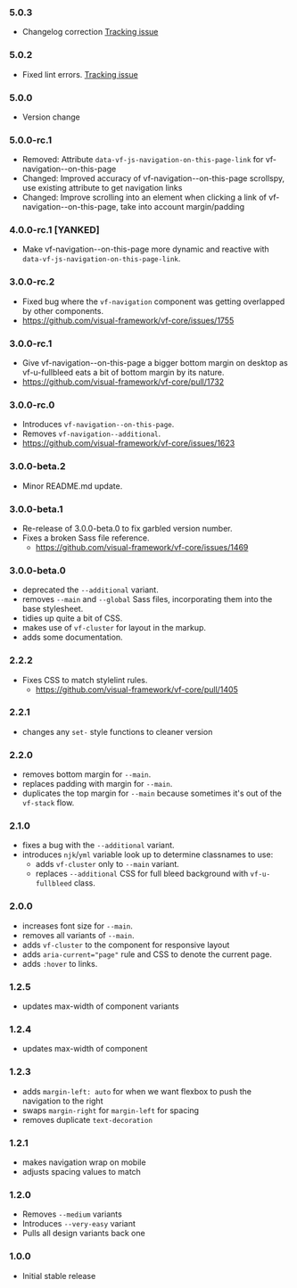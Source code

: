 ### 5.0.3

* Changelog correction [Tracking issue](https://github.com/visual-framework/vf-core/issues/2035)

### 5.0.2

* Fixed lint errors. [Tracking issue](https://github.com/visual-framework/vf-core/issues/1935)

### 5.0.0

* Version change

### 5.0.0-rc.1

* Removed: Attribute `data-vf-js-navigation-on-this-page-link` for vf-navigation--on-this-page
* Changed: Improved accuracy of vf-navigation--on-this-page scrollspy, use existing attribute to get navigation links
* Changed: Improve scrolling into an element when clicking a link of vf-navigation--on-this-page, take into account margin/padding

### 4.0.0-rc.1 [YANKED]

* Make vf-navigation--on-this-page more dynamic and reactive with `data-vf-js-navigation-on-this-page-link`.

### 3.0.0-rc.2

* Fixed bug where the `vf-navigation` component was getting overlapped by other components.
* https://github.com/visual-framework/vf-core/issues/1755


### 3.0.0-rc.1

* Give vf-navigation--on-this-page a bigger bottom margin on desktop as vf-u-fullbleed eats a bit of bottom margin by its nature.
* https://github.com/visual-framework/vf-core/pull/1732

### 3.0.0-rc.0

* Introduces `vf-navigation--on-this-page`.
* Removes `vf-navigation--additional`.
* https://github.com/visual-framework/vf-core/issues/1623

### 3.0.0-beta.2

* Minor README.md update.

### 3.0.0-beta.1

* Re-release of 3.0.0-beta.0 to fix garbled version number.
* Fixes a broken Sass file reference.
  * https://github.com/visual-framework/vf-core/issues/1469

### 3.0.0-beta.0

* deprecated the `--additional` variant.
* removes `--main` and `--global` Sass files, incorporating them into the base stylesheet.
* tidies up quite a bit of CSS.
* makes use of `vf-cluster` for layout in the markup.
* adds some documentation.

### 2.2.2

* Fixes CSS to match stylelint rules.
  * https://github.com/visual-framework/vf-core/pull/1405

### 2.2.1

* changes any `set-` style functions to cleaner version

### 2.2.0

* removes bottom margin for `--main`.
* replaces padding with margin for `--main`.
* duplicates the top margin for `--main` because sometimes it's out of the `vf-stack` flow.

### 2.1.0

* fixes a bug with the `--additional` variant.
* introduces `njk`/`yml` variable look up to determine classnames to use:
  * adds `vf-cluster` only to `--main` variant.
  * replaces `--additional` CSS for full bleed background with `vf-u-fullbleed` class.

### 2.0.0

* increases font size for `--main`.
* removes all variants of `--main`.
* adds `vf-cluster` to the component for responsive layout
* adds `aria-current="page"` rule and CSS to denote the current page.
* adds `:hover` to links.

### 1.2.5

* updates max-width of component variants

### 1.2.4

* updates max-width of component

### 1.2.3

* adds `margin-left: auto` for when we want flexbox to push the navigation to the right
* swaps `margin-right` for `margin-left` for spacing
* removes duplicate `text-decoration`

### 1.2.1

* makes navigation wrap on mobile
* adjusts spacing values to match

### 1.2.0

* Removes `--medium` variants
* Introduces `--very-easy` variant
* Pulls all design variants back one

### 1.0.0

* Initial stable release
